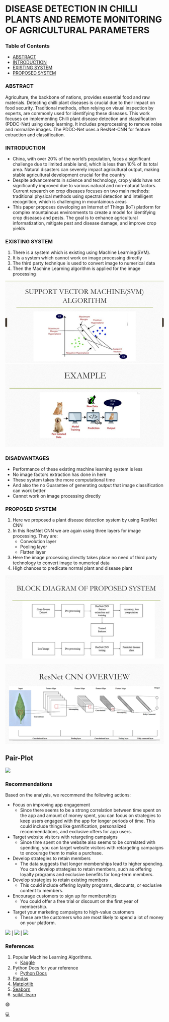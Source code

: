 # DISEASE DETECTION IN CHILLI PLANTS AND REMOTE MONITORING OF AGRICULTURAL PARAMETERS



### Table of Contents

- [ABSTRACT](#abstract)
- [INTRODUCTION](#introduction)
- [EXISTING SYSTEM](#existing-system)
- [PROPOSED SYSTEM](#proposed-system)


### ABSTRACT
Agriculture, the backbone of nations, provides essential food and raw materials. Detecting chilli plant diseases is crucial due to their impact on food security. Traditional methods, often relying on visual inspection by experts, are commonly used for identifying these diseases. This work focuses on implementing Chilli plant disease detection and classification (PDDC-Net) using deep learning. It includes preprocessing to remove noise and normalize images. The PDDC-Net uses a ResNet-CNN for feature extraction and classification.

### INTRODUCTION
 * China, with over 20% of the world’s population, faces a significant challenge due to limited arable land, which is less than 10% of its total area. Natural disasters can severely impact agricultural output, making stable agricultural development crucial for the country
 * Despite advancements in science and technology, crop yields have not significantly improved due to various natural and non-natural factors. Current research on crop diseases focuses on two main methods: traditional physical methods using spectral detection and intelligent recognition, which is challenging in mountainous areas
 *  This paper proposes developing an Internet of Things (IoT) platform for complex mountainous environments to create a model for identifying crop diseases and pests. The goal is to enhance agricultural informatization, mitigate pest and disease damage, and improve crop yields


### EXISTING SYSTEM
1. There is a system which is existing using Machine Learning(SVM).
2. It is a system which cannot work on image processing directly
3. The third party technique is used to convert image to numerical data
4. Then the Machine Learning algorithm is applied for the image processing


![](svm.png)
![](svm-example.png)
  
 
### DISADVANTAGES

- Performance of these existing machine learning system is less
- No image factors extraction has done in here
- These system takes the more computational time
- And also the no Guarantee of generating output that image classification can work better
- Cannot work on image processing directly


### PROPOSED SYSTEM
1. Here we proposed a plant disease detection system by using RestNet CNN
2. In this RestNet CNN we are again using three layers for image processing. They are:
    * Convolution layer
    * Pooling layer
    * Flatten layer
3. Here the image processing directly takes place no need of third party technology to convert image to numerical data
4. High chances to predicate normal plant and disease plant


![](proposed-system.png)  

![](resnet-cnn.png)  


Pair-Plot
---
![](pairplot.png)

### Recommendations

Based on the analysis, we recommend the following actions:
- Focus on improving app engagement
   * Since there seems to be a strong correlation between time spent on the app and amount of money spent, you can focus on strategies to keep users engaged with the app for longer periods of time. This could include things like gamification, personalized recommendations, and exclusive offers for app users.
- Target website visitors with retargeting campaigns
  * Since time spent on the website also seems to be correlated with spending, you can target website visitors with retargeting campaigns to encourage them to make a purchase.
- Develop strategies to retain members
  * The data suggests that longer memberships lead to higher spending. You can develop strategies to retain members, such as offering loyalty programs and exclusive benefits for long-term members.
- Develop strategies to retain existing members
  *  This could include offering loyalty programs, discounts, or exclusive content to members.
- Encourage customers to sign up for memberships
  * You could offer a free trial or discount on the first year of membership.
- Target your marketing campaigns to high-value customers
  * These are the customers who are most likely to spend a lot of money on your platform.
 
![](ecommerce_img.gif)       |     ![](ecommerce_img2.webp)   |   ![](ecommerce_img3.gif)

### References
1. Popular Machine Learning Algorithms.
   - [Kaggle](https://www.kaggle.com/code/marcovasquez/top-machine-learning-algorithms-beginner)
2. Python Docs for your reference
   - [Python Docs](https://docs.python.org/3/tutorial/)
3. [Pandas](https://pandas.pydata.org/docs/)
4. [Matplotlib](https://matplotlib.org/stable/users/getting_started/)
5. [Seaborn](https://seaborn.pydata.org/tutorial/introduction.html)
6. [scikit-learn](https://scikit-learn.org/stable/getting_started.html)

😄

💻
